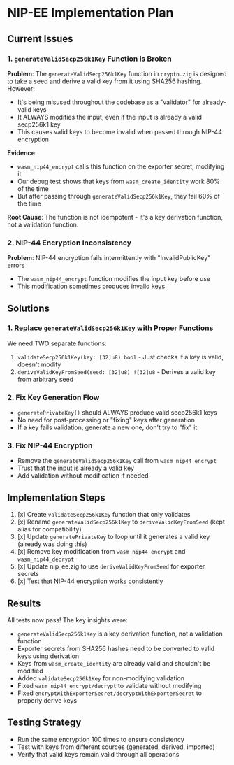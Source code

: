 # NIP-EE Implementation Plan

## Current Issues

### 1. `generateValidSecp256k1Key` Function is Broken

**Problem**: The `generateValidSecp256k1Key` function in `crypto.zig` is designed to take a seed and derive a valid key from it using SHA256 hashing. However:
- It's being misused throughout the codebase as a "validator" for already-valid keys
- It ALWAYS modifies the input, even if the input is already a valid secp256k1 key
- This causes valid keys to become invalid when passed through NIP-44 encryption

**Evidence**: 
- `wasm_nip44_encrypt` calls this function on the exporter secret, modifying it
- Our debug test shows that keys from `wasm_create_identity` work 80% of the time
- But after passing through `generateValidSecp256k1Key`, they fail 60% of the time

**Root Cause**: The function is not idempotent - it's a key derivation function, not a validation function.

### 2. NIP-44 Encryption Inconsistency

**Problem**: NIP-44 encryption fails intermittently with "InvalidPublicKey" errors
- The `wasm_nip44_encrypt` function modifies the input key before use
- This modification sometimes produces invalid keys

## Solutions

### 1. Replace `generateValidSecp256k1Key` with Proper Functions

We need TWO separate functions:
1. `validateSecp256k1Key(key: [32]u8) bool` - Just checks if a key is valid, doesn't modify
2. `deriveValidKeyFromSeed(seed: [32]u8) ![32]u8` - Derives a valid key from arbitrary seed

### 2. Fix Key Generation Flow

- `generatePrivateKey()` should ALWAYS produce valid secp256k1 keys
- No need for post-processing or "fixing" keys after generation
- If a key fails validation, generate a new one, don't try to "fix" it

### 3. Fix NIP-44 Encryption

- Remove the `generateValidSecp256k1Key` call from `wasm_nip44_encrypt`
- Trust that the input is already a valid key
- Add validation without modification if needed

## Implementation Steps

1. [x] Create `validateSecp256k1Key` function that only validates
2. [x] Rename `generateValidSecp256k1Key` to `deriveValidKeyFromSeed` (kept alias for compatibility)
3. [x] Update `generatePrivateKey` to loop until it generates a valid key (already was doing this)
4. [x] Remove key modification from `wasm_nip44_encrypt` and `wasm_nip44_decrypt`
5. [x] Update nip_ee.zig to use `deriveValidKeyFromSeed` for exporter secrets
6. [x] Test that NIP-44 encryption works consistently

## Results

All tests now pass! The key insights were:
- `generateValidSecp256k1Key` is a key derivation function, not a validation function
- Exporter secrets from SHA256 hashes need to be converted to valid keys using derivation
- Keys from `wasm_create_identity` are already valid and shouldn't be modified
- Added `validateSecp256k1Key` for non-modifying validation
- Fixed `wasm_nip44_encrypt/decrypt` to validate without modifying
- Fixed `encryptWithExporterSecret/decryptWithExporterSecret` to properly derive keys

## Testing Strategy

- Run the same encryption 100 times to ensure consistency
- Test with keys from different sources (generated, derived, imported)
- Verify that valid keys remain valid through all operations